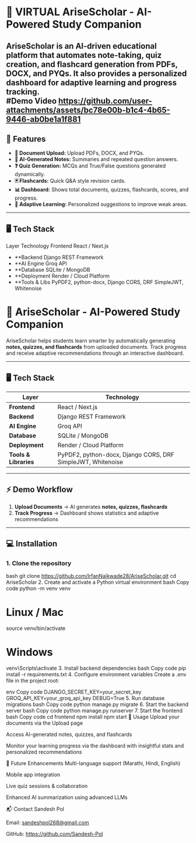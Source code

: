 # 🌟 VIRTUAL AriseScholar - AI-Powered Study Companion


**AriseScholar** is an **AI-driven educational platform** that automates note-taking, quiz creation, and flashcard generation from PDFs, DOCX, and PYQs. It also provides a **personalized dashboard** for adaptive learning and progress tracking.  
#Demo Video
https://github.com/user-attachments/assets/bc78e00b-b1c4-4b65-9446-ab0be1a1f881
---

## 🚀 Features

- **📄 Document Upload:** Upload PDFs, DOCX, and PYQs.  
- **📝 AI-Generated Notes:** Summaries and repeated question answers.  
- **❓ Quiz Generation:** MCQs and True/False questions generated dynamically.  
- **🃏 Flashcards:** Quick Q&A style revision cards.  
- **📊 Dashboard:** Shows total documents, quizzes, flashcards, scores, and progress.  
- **🎯 Adaptive Learning:** Personalized suggestions to improve weak areas.  

---

##  🖥 Tech Stack
Layer	Technology
Frontend	React / Next.js
- **Backend	Django REST Framework
- **AI Engine	Groq API
- **Database	SQLite / MongoDB
- **Deployment	Render / Cloud Platform
- **Tools & Libs	PyPDF2, python-docx, Django CORS, DRF SimpleJWT, Whitenoise


# 🧠 AriseScholar - AI-Powered Study Companion

AriseScholar helps students learn smarter by automatically generating **notes, quizzes, and flashcards** from uploaded documents. Track progress and receive adaptive recommendations through an interactive dashboard.  

---

## 🖥 Tech Stack

| Layer        | Technology |
|-------------|------------|
| **Frontend** | React / Next.js |
| **Backend**  | Django REST Framework |
| **AI Engine** | Groq API |
| **Database** | SQLite / MongoDB |
| **Deployment** | Render / Cloud Platform |
| **Tools & Libraries** | PyPDF2, python-docx, Django CORS, DRF SimpleJWT, Whitenoise |

---

## ⚡ Demo Workflow

1. **Upload Documents** → AI generates **notes, quizzes, flashcards**  
2. **Track Progress** → Dashboard shows statistics and adaptive recommendations  

---

## 💻 Installation

### 1. Clone the repository

bash
git clone https://github.com/IrfanNaikwade28/AriseScholar.git
cd AriseScholar
2. Create and activate a Python virtual environment
bash
Copy code
python -m venv venv
# Linux / Mac
source venv/bin/activate
# Windows
venv\Scripts\activate
3. Install backend dependencies 
bash
Copy code
pip install -r requirements.txt
4. Configure environment variables
Create a .env file in the project root:

env
Copy code
DJANGO_SECRET_KEY=your_secret_key
GROQ_API_KEY=your_groq_api_key
DEBUG=True
5. Run database migrations
bash
Copy code
python manage.py migrate
6. Start the backend server
bash
Copy code
python manage.py runserver
7. Start the frontend
bash
Copy code
cd frontend
npm install
npm start
🌟 Usage
Upload your documents via the Upload page

Access AI-generated notes, quizzes, and flashcards

Monitor your learning progress via the dashboard with insightful stats and personalized recommendations

🔮 Future Enhancements
Multi-language support (Marathi, Hindi, English)

Mobile app integration

Live quiz sessions & collaboration

Enhanced AI summarization using advanced LLMs

📬 Contact
Sandesh Pol

Email: sandeshpol268@gmail.com

GitHub: https://github.com/Sandesh-Pol
